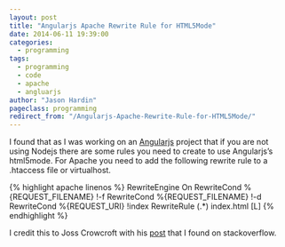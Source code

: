 ```yaml
---
layout: post
title: "Angularjs Apache Rewrite Rule for HTML5Mode"
date: 2014-06-11 19:39:00
categories:
  - programming
tags:
  - programming
  - code
  - apache
  - angluarjs
author: "Jason Hardin"
pageclass: programming
redirect_from: "/Angularjs-Apache-Rewrite-Rule-for-HTML5Mode/"
---
```

I found that as I was working on an [Angularjs](https://angularjs.org/) project that if you are not using Nodejs there are some rules you need to create to use Angularjs’s html5mode. For Apache you need to add the following rewrite rule to a .htaccess file or virtualhost.

{% highlight apache linenos %}
<ifModule mod_rewrite.c>
    RewriteEngine On
    RewriteCond %{REQUEST_FILENAME} !-f
    RewriteCond %{REQUEST_FILENAME} !-d
    RewriteCond %{REQUEST_URI} !index
    RewriteRule (.*) index.html [L]
</IfModule>
{% endhighlight %}

I credit this to Joss Crowcroft with his [post](http://www.josscrowcroft.com/2012/code/htaccess-for-html5-history-pushstate-url-routing/) that I found on stackoverflow.
